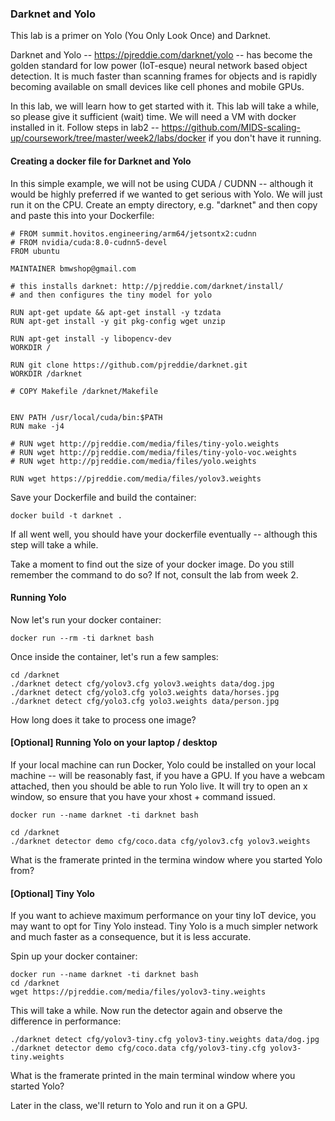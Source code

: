 ### Darknet and Yolo
This lab is a primer on Yolo (You Only Look Once) and Darknet.

Darknet and Yolo -- https://pjreddie.com/darknet/yolo   -- has become the golden standard for low power (IoT-esque) neural network based object 
detection.  It is much faster than scanning frames for objects and is rapidly becoming available on small devices like cell phones and mobile
GPUs.

In this lab, we will learn how to get started with it. This  lab will take a while, so please give it sufficient (wait) time.
We will need a VM with docker installed in it.  Follow steps in lab2 -- https://github.com/MIDS-scaling-up/coursework/tree/master/week2/labs/docker
if you don't have it running.
#### Creating a docker file for Darknet and Yolo
In this simple example, we will not be using CUDA / CUDNN -- although it would be highly preferred if we wanted to get serious with Yolo.  We
will just run it on the CPU.  Create an empty directory, e.g. "darknet" and then copy and paste this into your Dockerfile:
```
# FROM summit.hovitos.engineering/arm64/jetsontx2:cudnn
# FROM nvidia/cuda:8.0-cudnn5-devel
FROM ubuntu

MAINTAINER bmwshop@gmail.com

# this installs darknet: http://pjreddie.com/darknet/install/
# and then configures the tiny model for yolo

RUN apt-get update && apt-get install -y tzdata
RUN apt-get install -y git pkg-config wget unzip

RUN apt-get install -y libopencv-dev
WORKDIR /

RUN git clone https://github.com/pjreddie/darknet.git
WORKDIR /darknet

# COPY Makefile /darknet/Makefile


ENV PATH /usr/local/cuda/bin:$PATH
RUN make -j4

# RUN wget http://pjreddie.com/media/files/tiny-yolo.weights
# RUN wget http://pjreddie.com/media/files/tiny-yolo-voc.weights
# RUN wget http://pjreddie.com/media/files/yolo.weights

RUN wget https://pjreddie.com/media/files/yolov3.weights 
```
Save your Dockerfile and build the container:
```
docker build -t darknet .
```
If all went well, you should have your dockerfile eventually -- although this step will take a while.

Take a moment to find out the size of your docker image.  Do you still remember the command to do so?  If not, consult the lab from 
week 2.

#### Running Yolo

Now let's run your docker container:
```
docker run --rm -ti darknet bash
```
Once inside the container, let's run a few samples:
```
cd /darknet
./darknet detect cfg/yolov3.cfg yolov3.weights data/dog.jpg
./darknet detect cfg/yolo3.cfg yolo3.weights data/horses.jpg
./darknet detect cfg/yolo3.cfg yolo3.weights data/person.jpg
```
How long does it take to process one image? 

#### [Optional] Running Yolo on your laptop / desktop
If your local machine can run Docker, Yolo could be installed on your local machine -- will be reasonably fast, if you have a GPU.  If you have a webcam attached, then you should be able to run Yolo live.  It will try to open an x window, so ensure that you have your xhost + 
command issued.
```
docker run --name darknet -ti darknet bash

cd /darknet
./darknet detector demo cfg/coco.data cfg/yolov3.cfg yolov3.weights
```
What is the framerate printed in the termina window where you started Yolo from?

#### [Optional] Tiny Yolo
If you want to achieve maximum performance on your tiny IoT device, you may want to opt for Tiny Yolo instead. 
Tiny Yolo is a much simpler network and much faster as a consequence, but it is less accurate.

Spin up your docker container:
```
docker run --name darknet -ti darknet bash
cd /darknet
wget https://pjreddie.com/media/files/yolov3-tiny.weights
```
This will take a while.  Now run the detector again and observe the difference in performance:
```
./darknet detect cfg/yolov3-tiny.cfg yolov3-tiny.weights data/dog.jpg
./darknet detector demo cfg/coco.data cfg/yolov3-tiny.cfg yolov3-tiny.weights
```
What is the framerate printed in the main terminal window where you started Yolo?

Later in the class, we'll return to Yolo and run it on a GPU.
